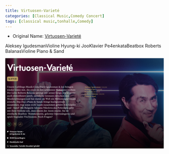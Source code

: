 ```yaml
---
title: Virtuosen-Varieté
categories: [Classical Music,Comedy Concert]
tags: [classical music,tonhalle,Comedy]
---
```


- Original Name: [Virtuosen-Varieté](https://www.tonhalle.de/veranstaltung/virtuosen-variete/17613-virtuosen-variete)

Aleksey IgudesmanVioline
Hyung-ki JooKlavier
Pe4enkataBeatbox
Roberts BalanasVioline
Piano & Sand

![Virtuosen-Varieté](variete.png)
